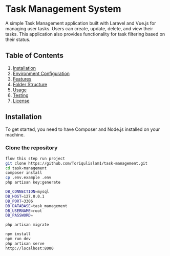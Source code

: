 # Task Management System

A simple Task Management application built with Laravel and Vue.js for managing user tasks. Users can create, update, delete, and view their tasks. This application also provides functionality for task filtering based on their status.

## Table of Contents
1. [Installation](#installation)
2. [Environment Configuration](#environment-configuration)
3. [Features](#features)
4. [Folder Structure](#folder-structure)
5. [Usage](#usage)
6. [Testing](#testing)
7. [License](#license)

## Installation

To get started, you need to have Composer and Node.js installed on your machine.

### Clone the repository

```bash
flow this step run project
git clone https://github.com/Toriqulislam1/task-management.git
cd task-management
composer install
cp .env.example .env
php artisan key:generate

DB_CONNECTION=mysql
DB_HOST=127.0.0.1
DB_PORT=3306
DB_DATABASE=task_management
DB_USERNAME=root
DB_PASSWORD=

php artisan migrate

npm install
npm run dev
php artisan serve
http://localhost:8000

